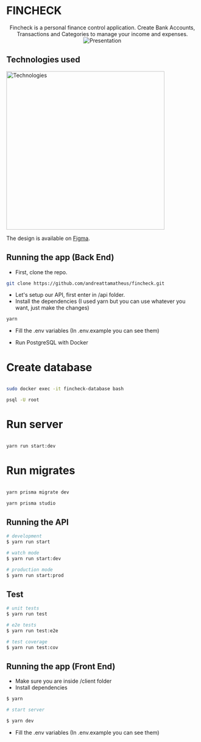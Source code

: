 # FINCHECK

<p align="center">
  Fincheck is a personal finance control application. Create Bank Accounts, Transactions and Categories to manage your income and expenses.
  <img src="https://i.imgur.com/STaFeCm.png" alt="Presentation" />
</p>

## Technologies used

<img src="https://skillicons.dev/icons?i=html,css,javascript,typescript,docker,git,prisma,nodejs,nestjs,react,vite,tailwindcss" width="415px" alt="Technologies" />

The design is available on [Figma](https://www.figma.com/file/RRBEBWgyQZbEYPQhzOc1OQ/Fincheck).

## Running the app (Back End)

- First, clone the repo.

```bash
git clone https://github.com/andreattamatheus/fincheck.git

```

- Let's setup our API, first enter in /api folder.
- Install the dependencies (I used yarn but you can use whatever you want, just make the changes)

```bash
yarn
```

- Fill the .env variables (In .env.example you can see them)

- Run PostgreSQL with Docker

# Create database

```bash

sudo docker exec -it fincheck-database bash

psql -U root

```

# Run server

```bash

yarn run start:dev

```

# Run migrates

```bash

yarn prisma migrate dev

yarn prisma studio

```

## Running the API

```bash
# development
$ yarn run start

# watch mode
$ yarn run start:dev

# production mode
$ yarn run start:prod
```

## Test

```bash
# unit tests
$ yarn run test

# e2e tests
$ yarn run test:e2e

# test coverage
$ yarn run test:cov
```

## Running the app (Front End)

- Make sure you are inside /client folder
- Install dependencies

```bash
$ yarn

# start server

$ yarn dev

```

- Fill the .env variables (In .env.example you can see them)
